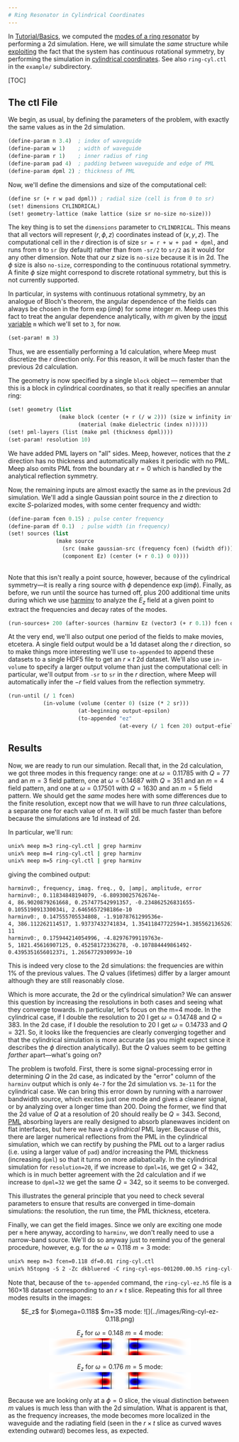 ```yaml
---
# Ring Resonator in Cylindrical Coordinates
---
```


In [Tutorial/Basics](Basics), we computed the [modes of a ring resonator](Basics/#modes-of-a-ring-resonator) by performing a 2d simulation. Here, we will simulate the *same* structure while [exploiting](../Exploiting_Symmetry.md) the fact that the system has *continuous* rotational symmetry, by performing the simulation in [cylindrical coordinates](../Cylindrical_Coordinates.md). See also `ring-cyl.ctl` in the `example/` subdirectory.

[TOC]

The ctl File
------------

We begin, as usual, by defining the parameters of the problem, with exactly the same values as in the 2d simulation.

```scm
(define-param n 3.4)  ; index of waveguide
(define-param w 1)    ; width of waveguide
(define-param r 1)    ; inner radius of ring
(define-param pad 4)  ; padding between waveguide and edge of PML
(define-param dpml 2) ; thickness of PML
```

Now, we'll define the dimensions and size of the computational cell:

```scm
(define sr (+ r w pad dpml)) ; radial size (cell is from 0 to sr)
(set! dimensions CYLINDRICAL)
(set! geometry-lattice (make lattice (size sr no-size no-size)))
```

The key thing is to set the `dimensions` parameter to `CYLINDRICAL`. This means that all vectors will represent $(r,\phi,z)$ coordinates instead of $(x,y,z)$. The computational cell in the $r$ direction is of size `sr = r + w + pad + dpml`, and runs from `0` to `sr` (by default) rather than from `-sr/2` to `sr/2` as it would for any other dimension. Note that our $z$ size is `no-size` because it is in 2d. The $\phi$ size is also `no-size`, corresponding to the continuous rotational symmetry. A finite $\phi$ size might correspond to discrete rotational symmetry, but this is not currently supported.

In particular, in systems with continuous rotational symmetry, by an analogue of Bloch's theorem, the angular dependence of the fields can always be chosen in the form $\exp(i m \phi)$ for some integer $m$. Meep uses this fact to treat the angular dependence analytically, with $m$ given by the [input variable](../Scheme_User_Interface.md#input-variables) `m` which we'll set to `3`, for now.

```scm
(set-param! m 3)
```

Thus, we are essentially performing a 1d calculation, where Meep must discretize the $r$ direction only. For this reason, it will be much faster than the previous 2d calculation.

The geometry is now specified by a single `block` object &mdash; remember that this is a block in cylindrical coordinates, so that it really specifies an annular ring:

```scm
(set! geometry (list
                (make block (center (+ r (/ w 2))) (size w infinity infinity)
                      (material (make dielectric (index n))))))
(set! pml-layers (list (make pml (thickness dpml))))
(set-param! resolution 10)
```

We have added PML layers on "all" sides. Meep, however, notices that the $z$ direction has no thickness and automatically makes it periodic with no PML. Meep also omits PML from the boundary at $r=0$ which is handled by the analytical reflection symmetry.

Now, the remaining inputs are almost exactly the same as in the previous 2d simulation. We'll add a single Gaussian point source in the $z$ direction to excite *S*-polarized modes, with some center frequency and width:

```scm
(define-param fcen 0.15) ; pulse center frequency                            
(define-param df 0.1)  ; pulse width (in frequency) 
(set! sources (list
               (make source
                 (src (make gaussian-src (frequency fcen) (fwidth df)))
                 (component Ez) (center (+ r 0.1) 0 0))))
              
```

Note that this isn't really a point source, however, because of the cylindrical symmetry—it is really a ring source with $\phi$ dependence $\exp(i m \phi)$. Finally, as before, we run until the source has turned off, plus 200 additional time units during which we use [harminv](https://github.com/stevengj/harminv) to analyze the $E_z$ field at a given point to extract the frequencies and decay rates of the modes.

```scm
(run-sources+ 200 (after-sources (harminv Ez (vector3 (+ r 0.1)) fcen df)))
```

At the very end, we'll also output one period of the fields to make movies, etcetera. A single field output would be a 1d dataset along the $r$ direction, so to make things more interesting we'll use `to-appended` to append these datasets to a single HDF5 file to get an $r \times t$ 2d dataset. We'll also use `in-volume` to specify a larger output volume than just the computational cell: in particular, we'll output from `-sr` to `sr` in the $r$ direction, where Meep will automatically infer the $-r$ field values from the reflection symmetry.

```scm
(run-until (/ 1 fcen) 
           (in-volume (volume (center 0) (size (* 2 sr)))
                      (at-beginning output-epsilon)
                      (to-appended "ez" 
                                   (at-every (/ 1 fcen 20) output-efield-z))))
```

Results
-------

Now, we are ready to run our simulation. Recall that, in the 2d calculation, we got three modes in this frequency range: one at $\omega=0.11785$ with $Q=77$ and an $m=3$ field pattern, one at $\omega=0.14687$ with $Q=351$ and an $m=4$ field pattern, and one at $\omega=0.17501$ with $Q=1630$ and an $m=5$ field pattern. We should get the *same* modes here with some differences due to the finite resolution, except now that we will have to run *three* calculations, a separate one for each value of $m$. It will still be much faster than before because the simulations are 1d instead of 2d.

In particular, we'll run:

```sh
unix% meep m=3 ring-cyl.ctl | grep harminv
unix% meep m=4 ring-cyl.ctl | grep harminv
unix% meep m=5 ring-cyl.ctl | grep harminv
```

giving the combined output:

```
harminv0:, frequency, imag. freq., Q, |amp|, amplitude, error
harminv0:, 0.11834848194079, -6.80930025762674e-4, 86.9020879261668, 0.257477542991357, -0.234862526831655-0.105519091330034i, 2.6465657298186e-10
harminv0:, 0.147555705534808, -1.91078761299536e-4, 386.112262114517, 1.93737432741834, 1.35411847722594+1.38556213652616i, 2.73521325130449e-11
harminv0:, 0.175944214054996, -4.82976799119763e-5, 1821.45616907125, 0.45258172336278, -0.107884449861492-0.439535165601237i, 1.2656772930993e-10
```

This is indeed very close to the 2d simulations: the frequencies are within 1% of the previous values. The $Q$ values (lifetimes) differ by a larger amount although they are still reasonably close.

Which is more accurate, the 2d or the cylindrical simulation? We can answer this question by increasing the resolutions in both cases and seeing what they converge towards. In particular, let's focus on the m=4 mode. In the cylindrical case, if I double the resolution to 20 I get $\omega=0.14748$ and $Q=383$. In the 2d case, if I double the resolution to 20 I get $\omega=0.14733$ and $Q=321$. So, it looks like the frequencies are clearly converging together and that the cylindrical simulation is more accurate (as you might expect since it describes the $\phi$ direction analytically). But the $Q$ values seem to be getting *farther* apart—what's going on?

The problem is twofold. First, there is some signal-processing error in determining $Q$ in the 2d case, as indicated by the "error" column of the `harminv` output which is only `4e-7` for the 2d simulation vs. `3e-11` for the cylindrical case. We can bring this error down by running with a narrower bandwidth source, which excites just one mode and gives a cleaner signal, or by analyzing over a longer time than 200. Doing the former, we find that the 2d value of $Q$ at a resolution of 20 should really be $Q=343$. Second, [PML](../Perfectly_Matched_Layer.md) absorbing layers are really designed to absorb planewaves incident on flat interfaces, but here we have a *cylindrical* PML layer. Because of this, there are larger numerical reflections from the PML in the cylindrical simulation, which we can rectify by pushing the PML out to a larger radius (i.e. using a larger value of `pad`) and/or increasing the PML thickness (increasing `dpml`) so that it turns on more adiabatically. In the cylindrical simulation for `resolution=20`, if we increase to `dpml=16`, we get $Q=342$, which is in much better agreement with the 2d calculation and if we increase to `dpml=32` we get the same $Q=342$, so it seems to be converged.

This illustrates the general principle that you need to check several parameters to ensure that results are converged in time-domain simulations: the resolution, the run time, the PML thickness, etcetera.

Finally, we can get the field images. Since we only are exciting one mode per `m` here anyway, according to `harminv`, we don't really need to use a narrow-band source. We'll do so anyway just to remind you of the general procedure, however, e.g. for the $\omega=0.118$ $m=3$ mode:

```sh
unix% meep m=3 fcen=0.118 df=0.01 ring-cyl.ctl
unix% h5topng -S 2 -Zc dkbluered -C ring-cyl-eps-001200.00.h5 ring-cyl-ez.h5
```

Note that, because of the `to-appended` command, the `ring-cyl-ez.h5` file is a 160×18 dataset corresponding to an $r \times t$ slice. Repeating this for all three modes results in the images:

<center>
$E_z$ for $\omega=0.118$ $m=3$ mode:  
![](../images/Ring-cyl-ez-0.118.png)

$E_z$ for $\omega=0.148$ $m=4$ mode:  
![](../images/Ring-cyl-ez-0.148.png)

$E_z$ for $\omega=0.176$ $m=5$ mode:  
![](../images/Ring-cyl-ez-0.176.png)
</center>

Because we are looking only at a $\phi=0$ slice, the visual distinction between $m$ values is much less than with the 2d simulation. What is apparent is that, as the frequency increases, the mode becomes more localized in the waveguide and the radiating field (seen in the $r \times t$ slice as curved waves extending outward) becomes less, as expected.
